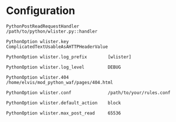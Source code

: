 # Configuration


```
PythonPostReadRequestHandler 	       /path/to/python/wlister.py::handler
```

```
PythonOption wlister.key               ComplicatedTextUsableAsAHTTPHeaderValue
```

```
PythonOption wlister.log_prefix        [wlister]
```

```
PythonOption wlister.log_level         DEBUG
```


```
PythonOption wlister.404               /home/elvis/mod_python_waf/pages/404.html
```

```
PythonOption wlister.conf       	   /path/to/your/rules.conf
```

```
PythonOption wlister.default_action    block
```

```
PythonOption wlister.max_post_read	   65536
```
